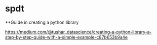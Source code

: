# spdt
**Guide in creating a python library

https://medium.com/@tushar_datascience/creating-a-python-library-a-step-by-step-guide-with-a-simple-example-c87b653b9a4e
